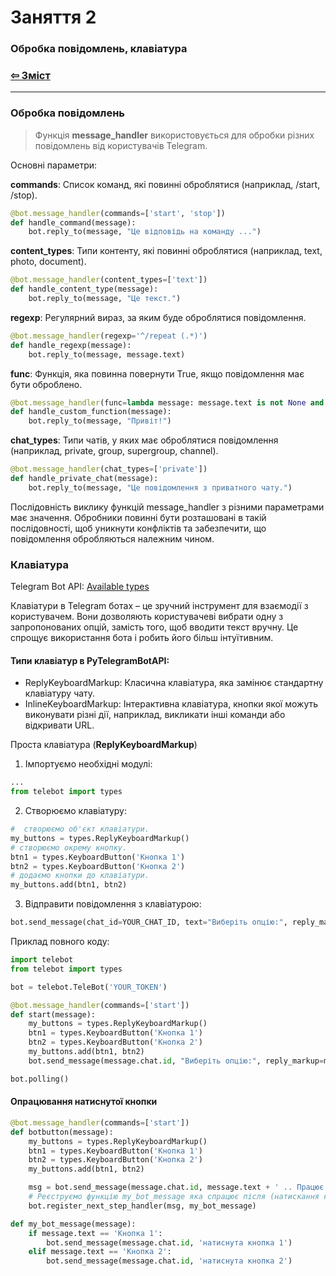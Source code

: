 # Заняття 2

### Обробка повідомлень, клавіатура

### [&#8678; Зміст](../index.md)

---

### Обробка повідомлень

> Функція __message_handler__ використовується для обробки різних 
повідомлень від користувачів Telegram.

Основні параметри:

__commands__: Список команд, які повинні оброблятися (наприклад, /start, /stop).

```python
@bot.message_handler(commands=['start', 'stop'])
def handle_command(message):
    bot.reply_to(message, "Це відповідь на команду ...")
```

__content_types__: Типи контенту, які повинні оброблятися (наприклад, text, photo, document).

```python
@bot.message_handler(content_types=['text'])
def handle_content_type(message):
    bot.reply_to(message, "Це текст.")
```

__regexp__: Регулярний вираз, за яким буде оброблятися повідомлення.

```python
@bot.message_handler(regexp='^/repeat (.*)')
def handle_regexp(message):
    bot.reply_to(message, message.text)
```

__func__: Функція, яка повинна повернути True, якщо повідомлення має бути оброблено.

```python
@bot.message_handler(func=lambda message: message.text is not None and 'hello' in message.text.lower())
def handle_custom_function(message):
    bot.reply_to(message, "Привіт!")
```

__chat_types__: Типи чатів, у яких має оброблятися повідомлення (наприклад, private, group, supergroup, channel).

```python
@bot.message_handler(chat_types=['private'])
def handle_private_chat(message):
    bot.reply_to(message, "Це повідомлення з приватного чату.")
```

Послідовність виклику функцій message_handler з різними параметрами має значення. 
Обробники повинні бути розташовані в такій послідовності, 
щоб уникнути конфліктів та забезпечити, що повідомлення обробляються належним чином.

### Клавіатура

Telegram Bot API: [Available types](https://core.telegram.org/bots/api#available-types)

Клавіатури в Telegram ботах – це зручний інструмент для взаємодії з користувачем. 
Вони дозволяють користувачеві вибрати одну з запропонованих опцій, 
замість того, щоб вводити текст вручну. 
Це спрощує використання бота і робить його більш інтуїтивним.

#### Типи клавіатур в PyTelegramBotAPI:

- ReplyKeyboardMarkup: Класична клавіатура, яка замінює стандартну клавіатуру чату.
- InlineKeyboardMarkup: Інтерактивна клавіатура, кнопки якої можуть виконувати різні дії, наприклад, викликати інші команди або відкривати URL.

Проста клавіатура (__ReplyKeyboardMarkup__)

1. Імпортуємо необхідні модулі:

```python
...
from telebot import types
```

2. Створюємо клавіатуру:

```python
#  створюємо об'єкт клавіатури.
my_buttons = types.ReplyKeyboardMarkup()
# створюємо окрему кнопку.
btn1 = types.KeyboardButton('Кнопка 1')
btn2 = types.KeyboardButton('Кнопка 2')
# додаємо кнопки до клавіатури.
my_buttons.add(btn1, btn2)
```

3. Відправити повідомлення з клавіатурою:

```python
bot.send_message(chat_id=YOUR_CHAT_ID, text="Виберіть опцію:", reply_markup=my_buttons)
```

Приклад повного коду:

```python
import telebot
from telebot import types

bot = telebot.TeleBot('YOUR_TOKEN')

@bot.message_handler(commands=['start'])
def start(message):
    my_buttons = types.ReplyKeyboardMarkup()
    btn1 = types.KeyboardButton('Кнопка 1')
    btn2 = types.KeyboardButton('Кнопка 2')
    my_buttons.add(btn1, btn2)
    bot.send_message(message.chat.id, "Виберіть опцію:", reply_markup=my_buttons)

bot.polling()
```

#### Опрацювання натиснутої кнопки

```python
@bot.message_handler(commands=['start'])
def botbutton(message):
    my_buttons = types.ReplyKeyboardMarkup()
    btn1 = types.KeyboardButton('Кнопка 1')
    btn2 = types.KeyboardButton('Кнопка 2')
    my_buttons.add(btn1, btn2)

    msg = bot.send_message(message.chat.id, message.text + ' .. Працює!', reply_markup=my_buttons)
    # Реєструємо функцію my_bot_message яка спрацює після (натискання кнопки) отримання сповіщення 
    bot.register_next_step_handler(msg, my_bot_message)

def my_bot_message(message):
    if message.text == 'Кнопка 1':
        bot.send_message(message.chat.id, 'натиснута кнопка 1')
    elif message.text == 'Кнопка 2':
        bot.send_message(message.chat.id, 'натиснута кнопка 2')
```


